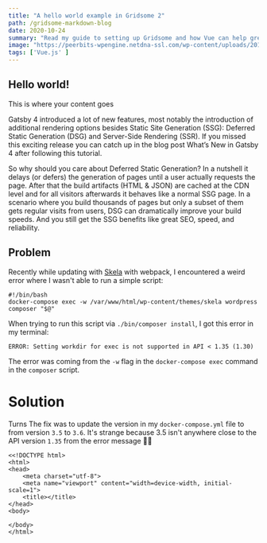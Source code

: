 ```yaml
---
title: "A hello world example in Gridsome 2"
path: /gridsome-markdown-blog
date: 2020-10-24
summary: "Read my guide to setting up Gridsome and how Vue can help greatly. Let vue js know what it is doing by the bold costerdem."
image: "https://peerbits-wpengine.netdna-ssl.com/wp-content/uploads/2018/05/Vue.js-cta-main.jpg"
tags: ['Vue.js' ]
---
```


## Hello world!

This is where your content goes

Gatsby 4 introduced a lot of new features, most notably the introduction of additional rendering options besides Static Site Generation (SSG): Deferred Static Generation (DSG) and Server-Side Rendering (SSR). If you missed this exciting release you can catch up in the blog post What’s New in Gatsby 4 after following this tutorial.

So why should you care about Deferred Static Generation? In a nutshell it delays (or defers) the generation of pages until a user actually requests the page. After that the build artifacts (HTML & JSON) are cached at the CDN level and for all visitors afterwards it behaves like a normal SSG page. In a scenario where you build thousands of pages but only a subset of them gets regular visits from users, DSG can dramatically improve your build speeds. And you still get the SSG benefits like great SEO, speed, and reliability.

## Problem

Recently while updating with [Skela](https://github.com/Upstatement/skela-wp-theme) with webpack, I encountered a weird error where I wasn't able to run a simple script:

```shell:title=bin/composer
#!/bin/bash
docker-compose exec -w /var/www/html/wp-content/themes/skela wordpress composer "$@"
```

When trying to run this script via `./bin/composer install`, I got this error in my terminal:

```shell
ERROR: Setting workdir for exec is not supported in API < 1.35 (1.30)
```

The error was coming from the `-w` flag in the `docker-compose exec` command in the `composer` script.

# Solution

Turns The fix was to update the version in my `docker-compose.yml` file to from version `3.5` to `3.6`. It's strange because 3.5 isn't anywhere close to the API version `1.35` from the error message 🤷‍♀️

```shell
<<!DOCTYPE html>
<html>
<head>
	<meta charset="utf-8">
	<meta name="viewport" content="width=device-width, initial-scale=1">
	<title></title>
</head>
<body>

</body>
</html>
```